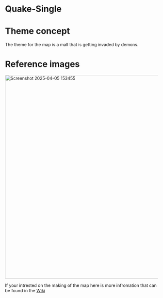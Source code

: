 # Quake-Single

# Theme concept
The theme for the map is a mall that is getting invaded by demons.

# Reference images
<img width="671" alt="Screenshot 2025-04-05 153455" src="https://github.com/user-attachments/assets/86948e48-1986-4beb-bd29-0909c984fe48" />

If your intrested on the making of the map here is more infromation that can be found in the [Wiki](https://github.com/Wauktown/Quake-HellMall/wiki)
